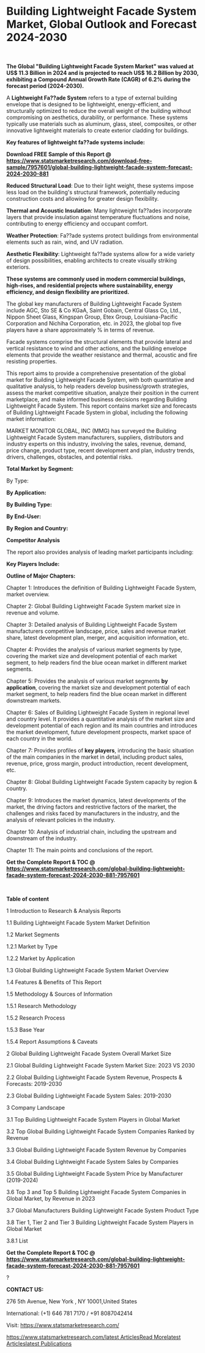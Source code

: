 <h1>Building Lightweight Facade System Market, Global Outlook and Forecast 2024-2030</h1><br/><p><strong>The Global "Building Lightweight Facade System Market" was valued at US$ 11.3 Billion in 2024 and is projected to reach US$ 16.2 Billion by 2030, exhibiting a Compound Annual Growth Rate (<strong>CAGR</strong>) of 6.2% during the forecast period (2024-2030).</strong></p>
 
 
 
 <p>A <strong>Lightweight Fa??ade System</strong> refers to a type of external building envelope that is designed to be lightweight, energy-efficient, and structurally optimized to reduce the overall weight of the building without compromising on aesthetics, durability, or performance. These systems typically use materials such as aluminum, glass, steel, composites, or other innovative lightweight materials to create exterior cladding for buildings.</p>
 
 
 
 <p><strong>Key features of lightweight fa??ade systems include:</strong></p>
 
 
 
 <p><strong>Download FREE Sample of this Report @ <a href="https://www.statsmarketresearch.com/download-free-sample/7957601/global-building-lightweight-facade-system-forecast-2024-2030-881">https://www.statsmarketresearch.com/download-free-sample/7957601/global-building-lightweight-facade-system-forecast-2024-2030-881</a></strong></p>
 
 
 
 <p><strong>Reduced Structural Load</strong>: Due to their light weight, these systems impose less load on the building&#39;s structural framework, potentially reducing construction costs and allowing for greater design flexibility.</p>
 
 
 
 <p><strong>Thermal and Acoustic Insulation</strong>: Many lightweight fa??ades incorporate layers that provide insulation against temperature fluctuations and noise, contributing to energy efficiency and occupant comfort.</p>
 
 
 
 <p><strong>Weather Protection</strong>: Fa??ade systems protect buildings from environmental elements such as rain, wind, and UV radiation.</p>
 
 
 
 <p><strong>Aesthetic Flexibility</strong>: Lightweight fa??ade systems allow for a wide variety of design possibilities, enabling architects to create visually striking exteriors.</p>
 
 
 
 <p><strong>These systems are commonly used in modern commercial buildings, high-rises, and residential projects where sustainability, energy efficiency, and design flexibility are prioritized.</strong></p>
 
 
 
 <p>The global key manufacturers of Building Lightweight Facade System include AGC, Sto SE & Co KGaA, Saint Gobain, Central Glass Co, Ltd., Nippon Sheet Glass, Kingspan Group, Etex Group, Louisiana-Pacific Corporation and Nichiha Corporation, etc. in 2023, the global top five players have a share approximately % in terms of revenue.</p>
 
 
 
 <p>Facade systems comprise the structural elements that provide lateral and vertical resistance to wind and other actions, and the building envelope elements that provide the weather resistance and thermal, acoustic and fire resisting properties.</p>
 
 
 
 <p>This report aims to provide a comprehensive presentation of the global market for Building Lightweight Facade System, with both quantitative and qualitative analysis, to help readers develop business/growth strategies, assess the market competitive situation, analyze their position in the current marketplace, and make informed business decisions regarding Building Lightweight Facade System. This report contains market size and forecasts of Building Lightweight Facade System in global, including the following market information:</p>
 
 
 
 <p>MARKET MONITOR GLOBAL, INC (MMG) has surveyed the Building Lightweight Facade System manufacturers, suppliers, distributors and industry experts on this industry, involving the sales, revenue, demand, price change, product type, recent development and plan, industry trends, drivers, challenges, obstacles, and potential risks.</p>
 
 
 
 <p><strong>Total Market by Segment:</strong></p>
 
 
 
 <p>By Type:</p>
 
 
 
 <p><strong><strong>By Application</strong>:</strong></p>
 
 
 
 <p><strong>By Building Type:</strong></p>
 
 
 
 <p><strong>By End-User:</strong></p>
 
 
 
 <p><strong>By Region and Country:</strong></p>
 
 
 
 <p><strong>Competitor Analysis</strong></p>
 
 
 
 <p>The report also provides analysis of leading market participants including:</p>
 
 
 
 <p><strong><strong>Key Players</strong> Include:</strong></p>
 
 
 
 <p><strong>Outline of Major Chapters:</strong></p>
 
 
 
 <p>Chapter 1: Introduces the definition of Building Lightweight Facade System, market overview.</p>
 
 
 
 <p>Chapter 2: Global Building Lightweight Facade System market size in revenue and volume.</p>
 
 
 
 <p>Chapter 3: Detailed analysis of Building Lightweight Facade System manufacturers competitive landscape, price, sales and revenue market share, latest development plan, merger, and acquisition information, etc.</p>
 
 
 
 <p>Chapter 4: Provides the analysis of various market segments by type, covering the market size and development potential of each market segment, to help readers find the blue ocean market in different market segments.</p>
 
 
 
 <p>Chapter 5: Provides the analysis of various market segments <strong>by application</strong>, covering the market size and development potential of each market segment, to help readers find the blue ocean market in different downstream markets.</p>
 
 
 
 <p>Chapter 6: Sales of Building Lightweight Facade System in regional level and country level. It provides a quantitative analysis of the market size and development potential of each region and its main countries and introduces the market development, future development prospects, market space of each country in the world.</p>
 
 
 
 <p>Chapter 7: Provides profiles of <strong>key players</strong>, introducing the basic situation of the main companies in the market in detail, including product sales, revenue, price, gross margin, product introduction, recent development, etc.</p>
 
 
 
 <p>Chapter 8: Global Building Lightweight Facade System capacity by region & country.</p>
 
 
 
 <p>Chapter 9: Introduces the market dynamics, latest developments of the market, the driving factors and restrictive factors of the market, the challenges and risks faced by manufacturers in the industry, and the analysis of relevant policies in the industry.</p>
 
 
 
 <p>Chapter 10: Analysis of industrial chain, including the upstream and downstream of the industry.</p>
 
 
 
 <p>Chapter 11: The main points and conclusions of the report.</p>
 
 
 
 <div><b>Get the Complete Report & TOC @ <a href="https://www.statsmarketresearch.com/global-building-lightweight-facade-system-forecast-2024-2030-881-7957601">https://www.statsmarketresearch.com/global-building-lightweight-facade-system-forecast-2024-2030-881-7957601</a></b></div>
 
 
 
 <p><br />
 
 <b>Table of content</b></p>
 
 
 
 <p>1 Introduction to Research & Analysis Reports<br />
 
 1.1 Building Lightweight Facade System Market Definition<br />
 
 1.2 Market Segments<br />
 
 1.2.1 Market by Type<br />
 
 1.2.2 Market by Application<br />
 
 1.3 Global Building Lightweight Facade System Market Overview<br />
 
 1.4 Features & Benefits of This Report<br />
 
 1.5 Methodology & Sources of Information<br />
 
 1.5.1 Research Methodology<br />
 
 1.5.2 Research Process<br />
 
 1.5.3 Base Year<br />
 
 1.5.4 Report Assumptions & Caveats<br />
 
 2 Global Building Lightweight Facade System Overall Market Size<br />
 
 2.1 Global Building Lightweight Facade System Market Size: 2023 VS 2030<br />
 
 2.2 Global Building Lightweight Facade System Revenue, Prospects & Forecasts: 2019-2030<br />
 
 2.3 Global Building Lightweight Facade System Sales: 2019-2030<br />
 
 3 Company Landscape<br />
 
 3.1 Top Building Lightweight Facade System Players in Global Market<br />
 
 3.2 Top Global Building Lightweight Facade System Companies Ranked by Revenue<br />
 
 3.3 Global Building Lightweight Facade System Revenue by Companies<br />
 
 3.4 Global Building Lightweight Facade System Sales by Companies<br />
 
 3.5 Global Building Lightweight Facade System Price by Manufacturer (2019-2024)<br />
 
 3.6 Top 3 and Top 5 Building Lightweight Facade System Companies in Global Market, by Revenue in 2023<br />
 
 3.7 Global Manufacturers Building Lightweight Facade System Product Type<br />
 
 3.8 Tier 1, Tier 2 and Tier 3 Building Lightweight Facade System Players in Global Market<br />
 
 3.8.1 List</p>
 
 
 
 <div><b>Get the Complete Report & TOC @ <a href="https://www.statsmarketresearch.com/global-building-lightweight-facade-system-forecast-2024-2030-881-7957601">https://www.statsmarketresearch.com/global-building-lightweight-facade-system-forecast-2024-2030-881-7957601</a></b></div>
 
 
 
 <p>? </p>
 
 
 
 <p><b>CONTACT US:</b><br />
 
 276 5th Avenue, New York , NY 10001,United States<br />
 
 International: (+1) 646 781 7170 / +91 8087042414<br />
 
 Visit: <a href="https://www.statsmarketresearch.com/">https://www.statsmarketresearch.com/</a><br />
 
 <a href="https://gyeongbokgung.com">https://www.statsmarketresearch.com/</a><a href="https://hallyeomaritime.com">latest Articles</a><a href="https://jingwansa.com">Read More</a><a href="https://nguoiviet.jp/">latest Articles</a><a href="https://www.intelmarketresearch.com/">latest Publications</a></p>